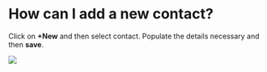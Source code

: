 # How can I add a new contact?

<p class="no-margin">Click on <b>+New</b> and then select contact. Populate the details necessary and then <b>save</b>.</p>
<p class="no-margin"></p>
<div class="intercom-container"><img src="/assets/img/teams-pro/image_77.png"></div>

<Intercom />
<Clarity />
<GoogleAnalytics />

